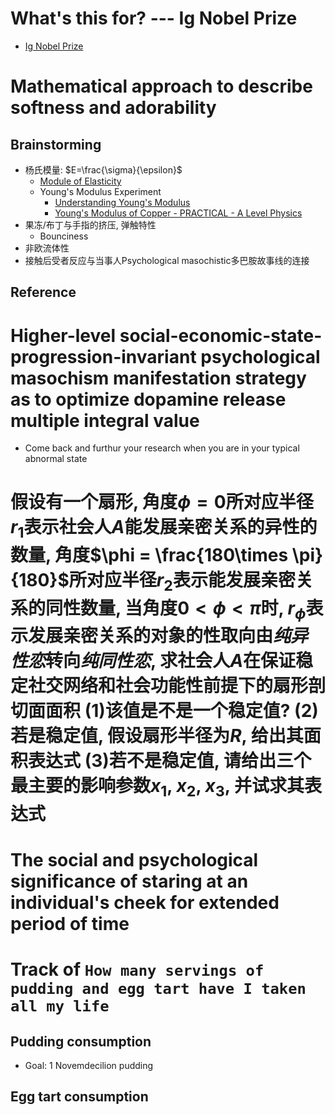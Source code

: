 # What's this for? --- Ig Nobel Prize
- [Ig Nobel Prize](https://www.improbable.com/2021-ceremony/winners/)



# Mathematical approach to describe softness and adorability
## Brainstorming
- 杨氏模量: $E=\frac{\sigma}{\epsilon}$
  - [Module of Elasticity](https://www.bestech.com.au/wp-content/uploads/Modulus-of-Elasticity.pdf)
  - Young's Modulus Experiment
    - [Understanding Young's Modulus](https://www.youtube.com/watch?v=DLE-ieOVFjI)
    - [Young's Modulus of Copper - PRACTICAL - A Level Physics](https://www.youtube.com/watch?v=VSLpfTTc0Sw)
- 果冻/布丁与手指的挤压, 弹触特性
  - Bounciness
- 非欧流体性
- 接触后受者反应与当事人Psychological masochistic多巴胺故事线的连接

## Reference

# Higher-level social-economic-state-progression-invariant psychological masochism manifestation strategy as to optimize dopamine release multiple integral value
- Come back and furthur your research when you are in your typical abnormal state

# 假设有一个扇形, 角度$\phi =0$所对应半径$r_1$表示社会人$A$能发展亲密关系的异性的数量, 角度$\phi = \frac{180\times \pi}{180}$所对应半径$r_2$表示能发展亲密关系的同性数量, 当角度$0 \lt \phi \lt \pi$时, $r_{\phi}$表示发展亲密关系的对象的性取向由*纯异性恋*转向*纯同性恋*, 求社会人$A$在保证稳定社交网络和社会功能性前提下的扇形剖切面面积 (1)该值是不是一个稳定值? (2)若是稳定值, 假设扇形半径为$R$, 给出其面积表达式 (3)若不是稳定值, 请给出三个最主要的影响参数$x_1$, $x_2$, $x_3$, 并试求其表达式

# The social and psychological significance of staring at an individual's cheek for extended period of time


# Track of `How many servings of pudding and egg tart have I taken all my life`
## Pudding consumption
- Goal: 1 Novemdecilion pudding
## Egg tart consumption
